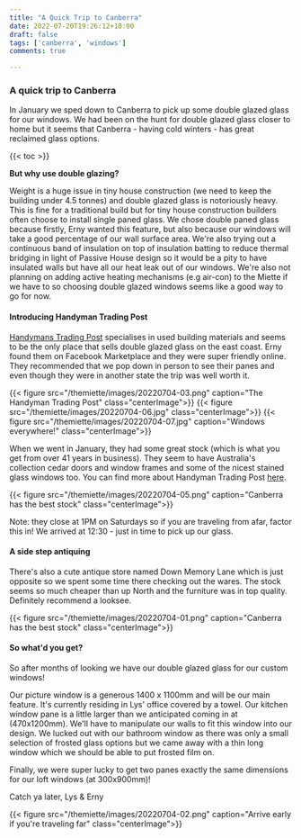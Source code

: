 ```yaml
---
title: "A Quick Trip to Canberra"
date: 2022-07-20T19:26:12+10:00
draft: false
tags: ['canberra', 'windows']
comments: true

---
```


### A quick trip to Canberra 

In January we sped down to Canberra to pick up some double glazed glass for our windows. We had been on the hunt for double glazed glass closer to home but it seems that Canberra - having cold winters - has great reclaimed glass options. 

{{< toc >}}

**But why use double glazing?** 

Weight is a huge issue in tiny house construction (we need to keep the building under 4.5 tonnes) and double glazed glass is notoriously heavy. This is fine for a traditional build but for tiny house construction builders often choose to install single paned glass. We chose double paned glass because firstly, Erny wanted this feature, but also because our windows will take a good percentage of our wall surface area. We're also trying out a continuous band of insulation on top of insulation batting to reduce thermal bridging in light of Passive House design so it would be a pity to have insulated walls but have all our heat leak out of our windows. We're also not planning on adding active heating mechanisms (e.g air-con) to the Miette if we have to so choosing double glazed windows seems like a good way to go for now.  

#### Introducing Handyman Trading Post
[Handymans Trading Post](https://www.facebook.com/people/Handymans-Trading-Post/100047632246581/) specialises in used building materials and seems to be the only place that sells double glazed glass on the east coast. Erny found them on Facebook Marketplace and they were super friendly online. They recommended that we pop down in person to see their panes and even though they were in another state the trip was well worth it.

{{< figure src="/themiette/images/20220704-03.png" caption="The Handyman Trading Post" class="centerImage">}}
{{< figure src="/themiette/images/20220704-06.jpg" class="centerImage">}}
{{< figure src="/themiette/images/20220704-07.jpg" caption="Windows everywhere!" class="centerImage">}}

When we went in January, they had some great stock (which is what you get from over 41 years in business). They seem to have Australia's collection cedar doors and window frames and some of the nicest stained glass windows too. You can find more about Handyman Trading Post [here](https://www.instagram.com/htpcanberra/?hl=en).

{{< figure src="/themiette/images/20220704-05.png" caption="Canberra has the best stock" class="centerImage">}}

Note: they close at 1PM on Saturdays so if you are traveling from afar, factor this in! We arrived at 12:30 - just in time to pick up our glass.

#### A side step antiquing 
There's also a cute antique store named Down Memory Lane which is just opposite so we spent some time there checking out the wares. The stock seems so much cheaper than up North and the furniture was in top quality. Definitely recommend a looksee. 

{{< figure src="/themiette/images/20220704-01.png" caption="Canberra has the best stock" class="centerImage">}}

#### So what'd you get? 
So after months of looking we have our double glazed glass for our custom windows!

Our picture window is a generous 1400 x 1100mm and will be our main feature. It's currently residing in Lys' office covered by a towel. Our kitchen window pane is a little larger than we anticipated coming in at (470x1200mm). We'll have to manipulate our walls to fit this window into our design. We lucked out with our bathroom window as there was only a small selection of frosted glass options but we came away with a thin long window which we should be able to put frosted film on. 

Finally, we were super lucky to get two panes exactly the same dimensions for our loft windows (at 300x900mm)!

Catch ya later,
Lys & Erny

{{< figure src="/themiette/images/20220704-02.png" caption="Arrive early if you're traveling far" class="centerImage">}}
